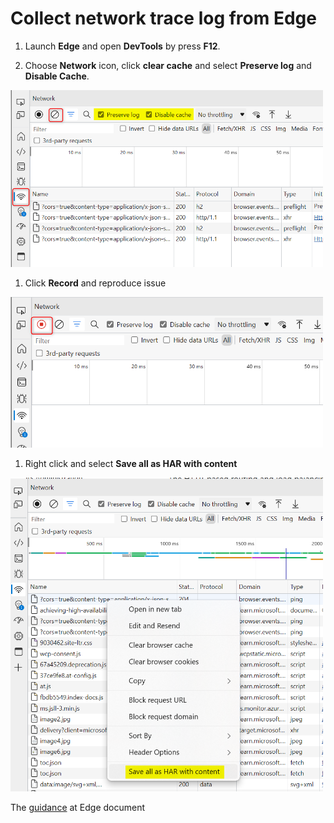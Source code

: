 # Collect network trace log from Edge
1. Launch **Edge** and open **DevTools** by press **F12**.<br>

1. Choose **Network** icon, click **clear cache** and select **Preserve log** and **Disable Cache**.<br>
<img src="./images/edgehar1.png" alt="edgehar1.png" width="500">

1. Click **Record** and reproduce issue<br>
<img src="./images/edgehar2.png" alt="edgehar2.png" width="500">

1. Right click and select **Save all as HAR with content**<br>
<img src="./images/edgehar3.png" alt="edgehar3.png" width="500">

The [guidance](https://learn.microsoft.com/en-us/azure/azure-portal/capture-browser-trace#microsoft-edge) at Edge document